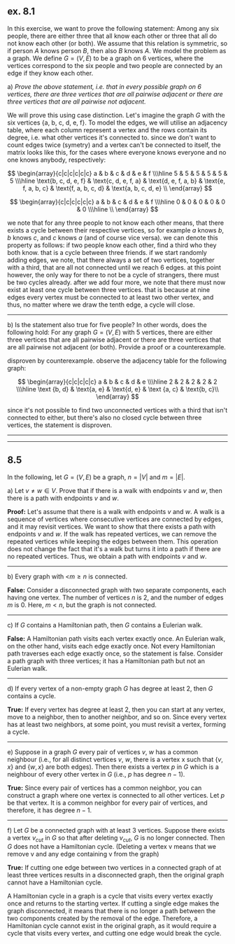 ## ex. 8.1

In this exercise, we want to prove the following statement: Among any six people, there are either three that all know each other or three that all do not know each other (or both). We assume that this relation is symmetric, so if person $A$ knows person $B$, then also $B$ knows $A$. We model the problem as a graph. We define $G = (V, E)$ to be a graph on 6 vertices, where the vertices correspond to the six people and two people are connected by an edge if they know each other.

a)
*Prove the above statement, i.e. that in every possible graph on 6 vertices, there are three vertices that are all pairwise adjacent or there are three vertices that are all pairwise not adjacent.*

We will prove this using case distinction. Let's imagine the graph $G$ with the six vertices {a, b, c, d, e, f}. To model the edges, we will utilise an adjacency table, where each column represent a vertex and the rows contain its degree, i.e. what other vertices it's connected to. since we don't want to count edges twice (symetry) and a vertex can't be connected to itself, the matrix looks like this, for the cases where everyone knows everyone and no one knows anybody, respectively:

$$
\begin{array}{c|c|c|c|c|c} 
a & b & c & d & e & f \\\hline
5 & 5 & 5 & 5 & 5 & 5 \\\hline
\text{b, c, d, e, f} & \text{c, d, e, f, a} & \text{d, e, f, a, b} & \text{e, f, a, b, c} & \text{f, a, b, c, d} & \text{a, b, c, d, e} \\
\end{array}
$$

$$
\begin{array}{c|c|c|c|c|c} 
a & b & c & d & e & f \\\hline
0 & 0 & 0 & 0 & 0 & 0 \\\hline
\\
\end{array}
$$

we note that for any three people to not know each other means, that there exists a cycle between their respective vertices, so for example $a$ knows $b$, $b$ knows $c$, and $c$ knows $a$ (and of course vice versa). we can denote this property as follows: if two people know each other, find a third who they both know. that is a cycle between three friends. if we start randomly adding edges, we note, that there always a set of two vertices, together with a third, that are all not connected until we reach 6 edges. at this point however, the only way for there to not be a cycle of strangers, there must be two cycles already. after we add four more, we note that there must now exist at least one cycle between three vertices. that is because at nine edges every vertex must be connected to at least two other vertex, and thus, no matter where we draw the tenth edge, a cycle will close.

___

b)
Is the statement also true for five people? In other words, does the following hold: For any graph $G = (V, E)$ with 5 vertices, there are either three vertices that are all pairwise adjacent or there are three vertices that are all pairwise not adjacent (or both). Provide a proof or a counterexample.

disproven by counterexample. observe the adjacency table for the following graph:

$$
\begin{array}{c|c|c|c|c} 
a & b & c & d & e \\\hline
2 & 2 & 2 & 2 & 2 \\\hline
\text {b, d} & \text{a, e} & \text{d, e} & \text {a, c} & \text{b, c}\\
\end{array}
$$

since it's not possible to find two unconnected vertices with a third that isn't connected to either, but there's also no closed cycle between three vertices, the statement is disproven.

___
___

## 8.5
In the following, let $G = (V, E)$ be a graph, $n = |V|$ and $m = |E|$.

a)
Let $v \neq w \in V$. Prove that if there is a walk with endpoints $v$ and $w$, then there is a path with endpoints $v$ and $w$.

**Proof:**
Let's assume that there is a walk with endpoints $v$ and $w$. A walk is a sequence of vertices where consecutive vertices are connected by edges, and it may revisit vertices. We want to show that there exists a path with endpoints $v$ and $w$. If the walk has repeated vertices, we can remove the repeated vertices while keeping the edges between them. This operation does not change the fact that it's a walk but turns it into a path if there are no repeated vertices. Thus, we obtain a path with endpoints $v$ and $w$.

___

b)
Every graph with <$m \geq n$ is connected.

**False:**
Consider a disconnected graph with two separate components, each having one vertex. The number of vertices $n$ is 2, and the number of edges $m$ is 0. Here, $m < n$, but the graph is not connected.

___

c)
If $G$ contains a Hamiltonian path, then $G$ contains a Eulerian walk.

**False:**
A Hamiltonian path visits each vertex exactly once. An Eulerian walk, on the other hand, visits each edge exactly once. Not every Hamiltonian path traverses each edge exactly once, so the statement is false. Consider a path graph with three vertices; it has a Hamiltonian path but not an Eulerian walk.

___

d)
If every vertex of a non-empty graph $G$ has degree at least 2, then $G$ contains a cycle.

**True:**
If every vertex has degree at least 2, then you can start at any vertex, move to a neighbor, then to another neighbor, and so on. Since every vertex has at least two neighbors, at some point, you must revisit a vertex, forming a cycle.

___

e)
Suppose in a graph $G$ every pair of vertices $v$, $w$ has a common neighbour (i.e., for all distinct vertices $v$, $w$, there is a vertex x such that $\{v, x\}$ and $\{w, x\}$ are both edges). Then there exists a vertex $p$ in $G$ which is a neighbour of every other vertex in $G$ (i.e., $p$ has degree $n − 1$).

**True:**
Since every pair of vertices has a common neighbor, you can construct a graph where one vertex is connected to all other vertices. Let $p$ be that vertex. It is a common neighbor for every pair of vertices, and therefore, it has degree $n - 1$.

___

f)
Let $G$ be a connected graph with at least 3 vertices. Suppose there exists a vertex $v_{cut}$ in $G$ so that after deleting $v_{cut}$, $G$ is no longer connected. Then $G$ does not have a Hamiltonian cycle. (Deleting a vertex v means that we remove v and any edge containing v from the graph)

**True:**
If cutting one edge between two vertices in a connected graph of at least three vertices results in a disconnected graph, then the original graph cannot have a Hamiltonian cycle.

A Hamiltonian cycle in a graph is a cycle that visits every vertex exactly once and returns to the starting vertex. If cutting a single edge makes the graph disconnected, it means that there is no longer a path between the two components created by the removal of the edge. Therefore, a Hamiltonian cycle cannot exist in the original graph, as it would require a cycle that visits every vertex, and cutting one edge would break the cycle.